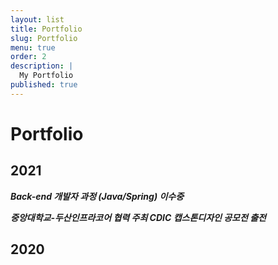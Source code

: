 ```yaml
---
layout: list
title: Portfolio
slug: Portfolio
menu: true
order: 2
description: |
  My Portfolio
published: true
---
```

# Portfolio

## 2021

***Back-end 개발자 과정 (Java/Spring) 이수중***

***중앙대학교-두산인프라코어 협력 주최 CDIC 캡스톤디자인 공모전 출전***

## 2020






